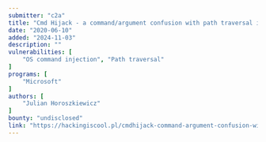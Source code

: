```yaml
---
submitter: "c2a"
title: "Cmd Hijack - a command/argument confusion with path traversal in cmd.exe"
date: "2020-06-10"
added: "2024-11-03"
description: ""
vulnerabilities: [
    "OS command injection", "Path traversal"
]
programs: [
    "Microsoft"
]
authors: [
    "Julian Horoszkiewicz"
]
bounty: "undisclosed"
link: "https://hackingiscool.pl/cmdhijack-command-argument-confusion-with-path-traversal-in-cmd-exe/"
---
```




